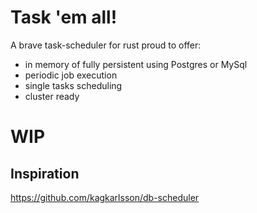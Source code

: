 # Task 'em all!
A brave task-scheduler for rust proud to offer:
- in memory of fully persistent using Postgres or MySql
- periodic job execution
- single tasks scheduling
- cluster ready

# WIP


## Inspiration

https://github.com/kagkarlsson/db-scheduler